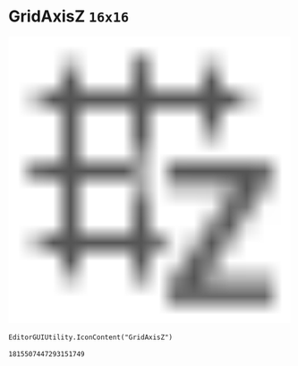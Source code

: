 # GridAxisZ `16x16`
<img src="/img/GridAxisZ.png" width=512 height=512>

``` CSharp
EditorGUIUtility.IconContent("GridAxisZ")
```
```
1815507447293151749
```

